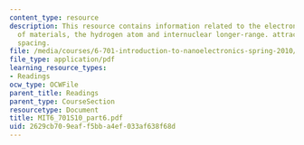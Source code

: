 ```yaml
---
content_type: resource
description: This resource contains information related to the electronic structure
  of materials, the hydrogen atom and internuclear longer-range. attractive coulomb
  spacing.
file: /media/courses/6-701-introduction-to-nanoelectronics-spring-2010/2629cb709eaff5bba4ef033af638f68d_MIT6_701S10_part6.pdf
file_type: application/pdf
learning_resource_types:
- Readings
ocw_type: OCWFile
parent_title: Readings
parent_type: CourseSection
resourcetype: Document
title: MIT6_701S10_part6.pdf
uid: 2629cb70-9eaf-f5bb-a4ef-033af638f68d
---
```

